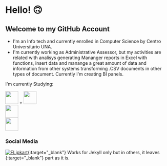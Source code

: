 <!--
**Cacotaku/Cacotaku** is a ✨ _special_ ✨ repository because its `README.md` (this file) appears on your GitHub profile.

Here are some ideas to get you started:

- 🔭 I’m currently working on ...
- 🌱 I’m currently learning ...
- 👯 I’m looking to collaborate on ...
- 🤔 I’m looking for help with ...
- 💬 Ask me about ...
- 📫 How to reach me: ...
- 😄 Pronouns: ...
- ⚡ Fun fact: ...
-->

# Hello! :upside_down_face:

## Welcome to my GitHub Account

- I'm an Info tech and currently enrolled in Computer Science by Centro Universitário UNA.
- I'm currently working as Administrative Assessor, but my activities are related with analisys generating Mananger reports in Excel with functions, insert data and manange a great amount of data and information from other systems transforming .CSV documents in other types of document. Currently I'm creating BI panels. 

I'm currently Studying: 

<img loading="lazy" src="https://cdn.jsdelivr.net/gh/devicons/devicon/icons/java/java-original.svg" width="40" height="40"/> +  <img loading="lazy" src="https://images.icon-icons.com/2699/PNG/512/mysql_logo_icon_169941.png" width="40" height="40"/><BR>
<img loading="lazy" src="https://images.icon-icons.com/112/PNG/512/python_18894.png" width="40" height="40"/><BR>
<img loading="lazy" src="https://upload.wikimedia.org/wikipedia/commons/c/cf/New_Power_BI_Logo.svg" width="40" height="40"/>

### Social Media

[![FLipkart](/assets/img/buttons/flipkart.png)](https://www.flipkart.com/){:target="_blank"}
Works for Jekyll only but in others, it leaves {:target="_blank"} part as it is.




